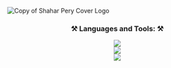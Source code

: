 ![Copy of Shahar Pery Cover Logo](https://github.com/PeryShahar/PeryShahar/assets/89962400/6d4a48a3-5af5-46c7-ad9a-a49e3ab36212)

<h3 align="center">⚒️ Languages and Tools: ⚒️</h3>
<div align="center">
    <img src="https://skillicons.dev/icons?i=js,ts,react,nodejs,nestjs" /><br>
    <img src="https://skillicons.dev/icons?i=html,css,sass,nextjs" /><br>
  <img src="https://skillicons.dev/icons?i=mongodb,mysql,linux,git" /><br>
</div>
